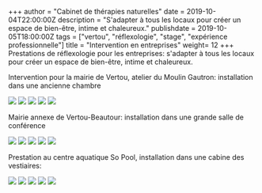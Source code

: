 +++
author = "Cabinet de thérapies naturelles"
date = 2019-10-04T22:00:00Z
description = "S'adapter à tous les locaux pour créer un espace de bien-être, intime et chaleureux."
publishdate = 2019-10-05T18:00:00Z
tags = ["vertou", "réflexologie", "stage", "expérience professionnelle"]
title = "Intervention en entreprises"
weight= 12
+++
Prestations de réflexologie pour les entreprises: s'adapter à tous les locaux pour créer un espace de bien-être, intime et chaleureux.

Intervention pour la mairie de Vertou, atelier du Moulin Gautron: installation dans une ancienne chambre

![](/IMG_20191003_085402.jpg) ![](/IMG_20191003_085353.jpg) ![](/IMG_20191003_085424.jpg) ![](/IMG_20191003_085434.jpg) ![](/IMG_20191003_085622.jpg)

Mairie annexe de Vertou-Beautour: installation dans une grande salle de conférence

![](/IMG_20191004_084739.jpg) ![](/IMG_20191004_084751.jpg) ![](/IMG_20191004_084759.jpg) ![](/IMG_20191004_084804.jpg) ![](/IMG_20191004_084819.jpg)

Prestation au centre aquatique So Pool, installation dans une cabine des vestiaires:

![](/IMG_20190912_195903.jpg) ![](/IMG_20190912_200037.jpg) ![](/IMG_20190912_214740.jpg) ![](/IMG_20190924_095825_931.jpg) ![](/IMG_20190910_090109-1.jpg)
